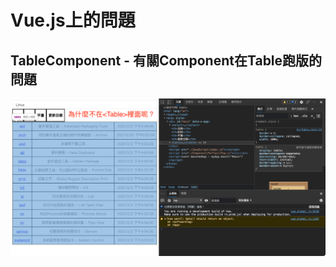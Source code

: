 # Vue.js上的問題

## TableComponent - 有關Component在Table跑版的問題
![TableComponent - 有關相機換頁的問題](./_GIF_/TableComponent.png)

